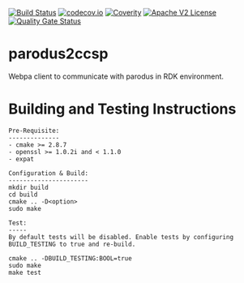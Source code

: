 [![Build Status](https://travis-ci.com/xmidt-org/parodus2ccsp.svg?branch=master)](https://travis-ci.com/xmidt-org/parodus2ccsp)
[![codecov.io](http://codecov.io/github/xmidt-org/parodus2ccsp/coverage.svg?branch=master)](http://codecov.io/github/xmidt-org/parodus2ccsp?branch=master)
[![Coverity](https://img.shields.io/coverity/scan/16783.svg)](https://scan.coverity.com/projects/comcast-parodus2ccsp)
[![Apache V2 License](http://img.shields.io/badge/license-Apache%20V2-blue.svg)](https://github.com/xmidt-org/parodus2ccsp/blob/master/LICENSE)
[![Quality Gate Status](https://sonarcloud.io/api/project_badges/measure?project=xmidt-org_parodus2ccsp&metric=alert_status)](https://sonarcloud.io/dashboard?id=xmidt-org_parodus2ccsp)

# parodus2ccsp

Webpa client to communicate with parodus in RDK environment.

# Building and Testing Instructions

```
Pre-Requisite:
--------------
- cmake >= 2.8.7
- openssl >= 1.0.2i and < 1.1.0
- expat

Configuration & Build:
----------------------
mkdir build
cd build
cmake .. -D<option>
sudo make

Test:
-----
By default tests will be disabled. Enable tests by configuring BUILD_TESTING to true and re-build.

cmake .. -DBUILD_TESTING:BOOL=true
sudo make
make test
```
